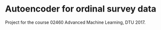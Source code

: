 # Autoencoder for ordinal survey data
Project for the course 02460 Advanced Machine Learning, DTU 2017.
